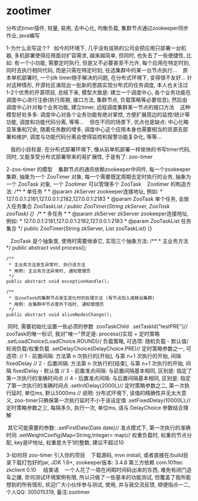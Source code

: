 # zootimer
分布式timer插件, 轻量, 易用, 去中心化, 均衡负载, 集群节点通过zookeeper同步作业, java编写 

1-为什么会写这个?
    如今的环境下, 几乎没有成熟的公司会把应用只部署一台机器, 多机部署使得应用面对扩容需求, 越来越简单, 但同时, 也失去了一些便捷性, 比如: 有一个小功能, 需要定时执行, 但是又不必要甚至不允许, 每个应用在特定时刻, 同时去执行相同代码, 而是只需在特定时刻, 任选集群中的某一台节点执行...
    原本单机部署时, 一个jdk timer随手解决的问题, 在分布式环境下, 变得很不友好... 
    针对这种情形, 开源社区涌现出一批新的思路实现分布式的任务调度, 本人也关注过1-2个优秀的开源项目, 总结下来, 模型大致是: 建立一个调度中心, 各个业务功能在调度中心进行注册(执行周期, 接口方法, 集群节点, 负载策略等必要信息), 然后由调度中心针对每个业务功能, 建立timer, 远程调度集群某一节点的接口方法
    这种模型好处多多: 调度中心对各个业务功能有绝对掌控, 方便扩展周边的监控/统计等功能, 调度和功能代码分离, 等等...
    但在不同的场景下, 优点也是缺点: 中心化略显笨重和冗余, 随着任务数的增多, 调度中心这个应用本身也需要相当的资源去部署和维护, 调度与功能代码分离会使得监控和报警功能复杂化, 等等...
    
    我的小目标是: 在分布式部署环境下, 像从前单机部署一样愉快的书写timer代码, 同时, 又能享受分布式部署带来的易扩展性, 于是有了: zoo-timer
    
2-zoo-timer 的模型
    集群节点的通讯依赖zookeeper中间件, 每一个zookeeper集群, 抽象为一个 ZooTimer 对象, 每一个需要既定周期去定时执行的业务, 抽象为一个 ZooTask 对象, 一个 Zootimer 可以管理多个 ZooTask
    Zootimer 的构造方法: 
	/**
	 * 单任务
	 * 
	 * @param zkServer zookeeper连接地址, 例如:
	 *           127.0.0.1:2181,127.0.0.1:2182,127.0.0.1:2183
	 * @param ZooTask 单个任务, 会放入任务集合 ZooTaskList
	 */
	public ZooTimer(String zkServer, ZooTask zooTask) {}
  /**
	 * 多任务
	 * 
	 * @param zkServer zkServer zookeeper连接地址, 例如:
	 *           127.0.0.1:2181,127.0.0.1:2182,127.0.0.1:2183
	 * @param ZooTaskList 任务集合
	 */
	public ZooTimer(String zkServer, List<ZooTask> zooTaskList) {}
  
    ZooTask 是个抽象类, 使用时需要继承它, 实现三个抽象方法:
   /**
	 * 主业务方法
	 */
	public abstract void process();

	/**
	 * 主业务方法发生异常时, 执行该方法
	 * 用例: 主业务方法异常时, 通知管理员
	 */
	public abstract void exceptionHandle();

	/**
	 * 当zooTask的集群节点发生变化时的处理方法 (有节点加入或移出集群)
	 * 用例: 在集群中节点意外下线时, 通知管理员
	 */
	public abstract void aliveNodesChange();
  
  同时, 需要初始化设置一些必须的参数
  zooTaskChild
  .setTaskId("testPRE")// zooTask的唯一标识, 我对"唯一"界定是: process()实现 + 定时策略
	.setLoadChoice(LoadChoice.ROUND)// 负载策略, 可选项: 随机负载 - 默认值/轮询负载/权重负载
	.setDelayChoice(DelayChoice.PRE)// 定时策略参数之一, 可选项: 
	// 1 - 前置间隔: 方法第 n 次执行的[开始], 与第 n+1 次执行的开始, 间隔 fixedDelay 
	// 2 - 后置间隔: 方法第 n 次执行的[结束], 与第 n+1 次执行的开始, 间隔 fixedDelay - 默认值
	// 3 - 前置准点间隔: 与前置间隔基本相同, 区别是: 指定了第一次执行的准确时间点
	// 4 - 后置准点间隔: 与后置间隔基本相同, 区别是: 指定了第一次执行的准确时间点
	.setInitDelay(2000L)// 定时策略参数之二, 第一次执行延时, 单位ms, 默认5000ms
	// 说明: 分布式环境下, 该值的精确性并无太大意义, zoo-timer只确保第一次执行延时不小于该设定值
	.setFixedDelay(10000L);// 定时策略参数之三, 每隔多久, 执行一次, 单位ms, 请与 DelayChoice 参数结合理解
  
  其它可能需要的参数: 
  .setFirstDate(Date date)// 准点模式下, 第一次执行的准确时间
  .setWeightConfig(Map<String,Integer> map)// 权重负载时, 权重的节点分配, key是IP地址, 权重是大于1的整数, 建议不超过10
  
3-如何将 zoo-timer 引入你的项目
    下载源码, mvn install, 或者直接在/build目录下载打包好的jar, JDK 1.6+, zookeeper版本: 3.4.8 第三方依赖
    <dependency>
      <groupId>com.101tec</groupId>
      <artifactId>zkclient</artifactId>
      <version>0.10</version>
    </dependency>
    
结束语
    一个人花了一周在闲暇时间码出来的东西, 难免有闭门造车之嫌, 奈何测试环境案例有限, 所以只做了一些基本的功能测试, 但覆盖了我所能想到的所有情形, 欢迎广大小伙伴参与测试, 使用, 并与我交流反馈, 顺便指点一二, 个人QQ: 305015319, 备注:zootimer

